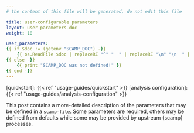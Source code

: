 ```yaml
---
# the content of this file will be generated, do not edit this file

title: user-configurable parameters
layout: user-parameters-doc
weight: 10

user_parameters:
{{ if $doc := (getenv "SCAMP_DOC") -}}
	{{ os.ReadFile $doc | replaceRE "^" "  " | replaceRE "\n" "\n  " | strings.TrimSuffix "  " -}}
{{ else -}}
	{{ print "SCAMP_DOC was not defined!" }}
{{ end -}}
---
```


[quickstart]: {{< ref "usage-guides/quickstart" >}}
[analysis configuration]: {{< ref "usage-guides/analysis-configuration" >}}

This post contains a more-detailed description of the parameters that may be defined in a `scamp-file`. Some parameters are required, others may be defined from defaults while some may be provided by upstream {scamp} processes.

<!--more-->
